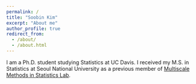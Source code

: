 ```yaml
---
permalink: /
title: "Soobin Kim"
excerpt: "About me"
author_profile: true
redirect_from: 
  - /about/
  - /about.html
---
```


I am a Ph.D. student studying Statistics at UC Davis. I received my M.S. in Statistics at Seoul National University as a previous member of [Multiscale Methods in Statistics Lab](https://sites.google.com/view/snumultiscale/).
